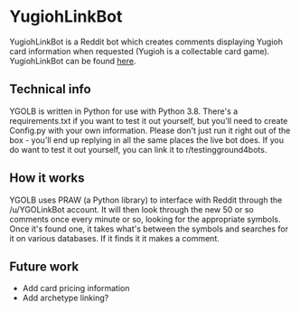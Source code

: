 # YugiohLinkBot
YugiohLinkBot is a Reddit bot which creates comments displaying Yugioh card information when requested (Yugioh is a collectable card game). YugiohLinkBot can be found [here](https://www.reddit.com/user/YGOLinkBot).

## Technical info
YGOLB is written in Python for use with Python 3.8. There's a requirements.txt if you want to test it out yourself, but you'll need to create Config.py with your own information. Please don't just run it right out of the box - you'll end up replying in all the same places the live bot does. If you do want to test it out yourself, you can link it to r/testingground4bots.

## How it works
YGOLB uses PRAW (a Python library) to interface with Reddit through the /u/YGOLinkBot account. It will then look through the new 50 or so comments once every minute or so, looking for the appropriate symbols. Once it's found one, it takes what's between the symbols and searches for it on various databases. If it finds it it makes a comment.

## Future work
- Add card pricing information
- Add archetype linking?
